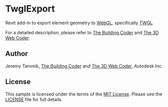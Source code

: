 # TwglExport

Revit add-in to export element geometry to
[WebGL](https://www.khronos.org/webgl), specifically
[TWGL](http://twgljs.org).

For a detailed description, please refer to
[The Building Coder](http://thebuildingcoder.typepad.com) and
[The 3D Web Coder](http://the3dwebcoder.typepad.com).


## Author

Jeremy Tammik, [The Building Coder](http://thebuildingcoder.typepad.com) and
[The 3D Web Coder](http://the3dwebcoder.typepad.com), Autodesk Inc.


## License

This sample is licensed under the terms of the [MIT License](http://www.apache.org/licenses/LICENSE-2.0).
Please see the [LICENSE](LICENSE) file for full details.